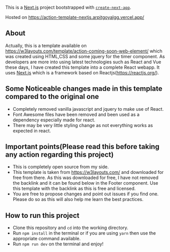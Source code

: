 This is a [Next.js](https://nextjs.org/) project bootstrapped with [`create-next-app`](https://github.com/vercel/next.js/tree/canary/packages/create-next-app).

Hosted on https://action-template-nextjs.arpitgoyalgg.vercel.app/
## About
Actually, this is a template available on https://w3layouts.com/template/action-coming-soon-web-element/ which was created using HTML,CSS and some jquery for the timer component. As developers are more into using latest technologies such as React and Vue these days, I have created this template into a complete React webapp. It uses [Next.js](https://nextjs.org/) which is a framework based on Reactjs(https://reactjs.org/).

## Some Noticeable changes made in this template compared to the original one
* Completely removed vanilla javascript and jquery to make use of React.
* Font Awesome files have been removed and been used as a dependency especially made for react.
* There may be very little styling change as not everything works as expected in react.

## Important points(Please read this before taking any action regarding this project)
* This is completely open source from my side.
* This template is taken from https://w3layouts.com/ and downloaded for free from there. As this was downloaded for free, I have not removed the backlink and it can be found below in the Footer component. Use this template with the backlink as this is free and licensed.
* You are free to propose changes and point out issues if you find one. Please do so as this will also help me learn the best practices.
## How to run this project
* Clone this repository and ```cd``` into the working directory.
* Run ```npm install``` in the terminal or if you are using ```yarn``` then use the appropriate command available.
* Run ```npm run dev``` on the terminal and enjoy!
